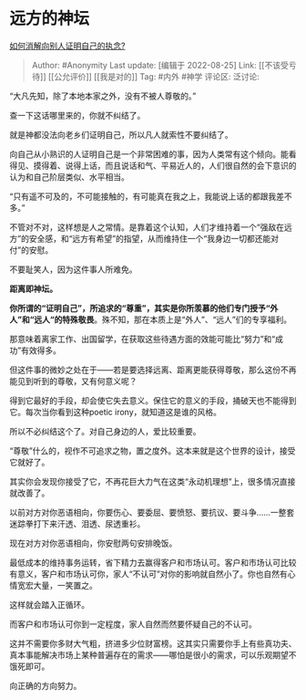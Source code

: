 # 远方的神坛
[如何消解向别人证明自己的执念?](https://www.zhihu.com/question/549823963/answer/2643531485)

> Author: #Anonymity
> Last update: [编辑于 2022-08-25]
> Link: [[不该受亏待]] [[公允评价]] [[我是对的]]
> Tag: #内外 #神学
> 评论区:
> 泛讨论:

“大凡先知，除了本地本家之外，没有不被人尊敬的。”

查一下这话哪里来的，你就不纠结了。

就是神都没法向老乡们证明自己，所以凡人就索性不要纠结了。

向自己从小熟识的人证明自己是一个非常困难的事，因为人类常有这个倾向。能看得见、摸得着、说得上话，而且说话和气、平易近人的，人们很自然的会下意识的认为和自己阶层类似、水平相当。

“只有遥不可及的，不可能接触的，有可能真在我之上，我能说上话的都跟我差不多。”

不管对不对，这样想是人之常情。是靠着这个认知，人们才维持着一个“强敌在远方”的安全感，和“远方有希望”的指望，从而维持住一个“我身边一切都还能对付”的安慰。

不要耻笑人，因为这件事人所难免。

**距离即神坛。**

**你所谓的“证明自己”，所追求的“尊重”，其实是你所羡慕的他们专门授予“外人”和“远人“的特殊敬畏**。殊不知，那在本质上是“外人”、“远人”们的专享福利。

那意味着离家工作、出国留学，在获取这些待遇方面的效能可能比“努力”和“成功”有效得多。

但这件事的微妙之处在于——若是要选择远离、距离更能获得尊敬，那么这份不再能见到听到的尊敬，又有何意义呢？

得到它最好的手段，却会使它失去意义。保住它的意义的手段，捅破天也不能得到它。每次当你看到这种poetic irony，就知道这是谁的风格。

所以不必纠结这个了。对自己身边的人，爱比较重要。

“尊敬”什么的，视作不可追求之物，置之度外。这本来就是这个世界的设计，接受它就好了。

其实你会发现你接受了它，不再花巨大力气在这类“永动机理想”上，很多情况直接就改善了。

以前对方对你恶语相向，你要伤心、要委屈、要愤怒、要抗议、要斗争……一整套迷踪拳打下来汗透、泪透、尿透重衫。

现在对方对你恶语相向，你安慰两句安排晚饭。

最低成本的维持事务运转，省下精力去赢得客户和市场认可。客户和市场认可比较有意义，客户和市场认可你，家人“不认可”对你的影响就自然小了。你也自然有心情宽宏大量，一笑置之。

这样就会踏入正循环。

而客户和市场认可你到一定程度，家人自然而然要怀疑自己的不认可。

这并不需要你多财大气粗，挤进多少位财富榜。这其实只需要你手上有些真功夫、真本事能解决市场上某种普遍存在的需求——哪怕是很小的需求，可以乐观期望不饿死即可。

向正确的方向努力。
